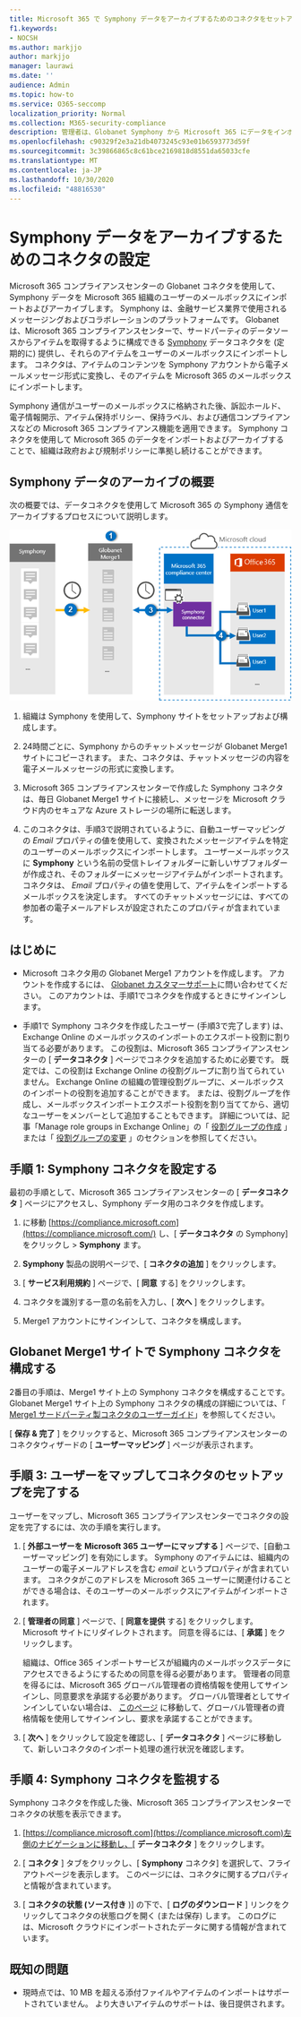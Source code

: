 ```yaml
---
title: Microsoft 365 で Symphony データをアーカイブするためのコネクタをセットアップする
f1.keywords:
- NOCSH
ms.author: markjjo
author: markjjo
manager: laurawi
ms.date: ''
audience: Admin
ms.topic: how-to
ms.service: O365-seccomp
localization_priority: Normal
ms.collection: M365-security-compliance
description: 管理者は、Globanet Symphony から Microsoft 365 にデータをインポートしてアーカイブするためのコネクタを設定できます。 このコネクタを使用すると、Microsoft 365 でサードパーティのデータソースからデータをアーカイブできます。 このデータをアーカイブした後、法的情報保留、コンテンツ検索、アイテム保持ポリシーなどのコンプライアンス機能を使用して、サードパーティのデータを管理できます。
ms.openlocfilehash: c90329f2e3a21db4073245c93e01b6593773d59f
ms.sourcegitcommit: 3c39866865c8c61bce2169818d8551da65033cfe
ms.translationtype: MT
ms.contentlocale: ja-JP
ms.lasthandoff: 10/30/2020
ms.locfileid: "48816530"
---
```

# <a name="set-up-a-connector-to-archive-symphony-data"></a>Symphony データをアーカイブするためのコネクタの設定

Microsoft 365 コンプライアンスセンターの Globanet コネクタを使用して、Symphony データを Microsoft 365 組織のユーザーのメールボックスにインポートおよびアーカイブします。 Symphony は、金融サービス業界で使用されるメッセージングおよびコラボレーションのプラットフォームです。 Globanet は、Microsoft 365 コンプライアンスセンターで、サードパーティのデータソースからアイテムを取得するように構成できる [Symphony](https://globanet.com/symphony) データコネクタを (定期的に) 提供し、それらのアイテムをユーザーのメールボックスにインポートします。 コネクタは、アイテムのコンテンツを Symphony アカウントから電子メールメッセージ形式に変換し、そのアイテムを Microsoft 365 のメールボックスにインポートします。

Symphony 通信がユーザーのメールボックスに格納された後、訴訟ホールド、電子情報開示、アイテム保持ポリシー、保持ラベル、および通信コンプライアンスなどの Microsoft 365 コンプライアンス機能を適用できます。 Symphony コネクタを使用して Microsoft 365 のデータをインポートおよびアーカイブすることで、組織は政府および規制ポリシーに準拠し続けることができます。

## <a name="overview-of-archiving-symphony-data"></a>Symphony データのアーカイブの概要

次の概要では、データコネクタを使用して Microsoft 365 の Symphony 通信をアーカイブするプロセスについて説明します。

![Symphony アーカイブワークフロー](../media/SymphonyConnectorWorkflow.png)

1. 組織は Symphony を使用して、Symphony サイトをセットアップおよび構成します。

2. 24時間ごとに、Symphony からのチャットメッセージが Globanet Merge1 サイトにコピーされます。 また、コネクタは、チャットメッセージの内容を電子メールメッセージの形式に変換します。

3. Microsoft 365 コンプライアンスセンターで作成した Symphony コネクタは、毎日 Globanet Merge1 サイトに接続し、メッセージを Microsoft クラウド内のセキュアな Azure ストレージの場所に転送します。

4. このコネクタは、手順3で説明されているように、自動ユーザーマッピングの *Email* プロパティの値を使用して、変換されたメッセージアイテムを特定のユーザーのメールボックスにインポートします。 ユーザーメールボックスに **Symphony** という名前の受信トレイフォルダーに新しいサブフォルダーが作成され、そのフォルダーにメッセージアイテムがインポートされます。 コネクタは、 *Email* プロパティの値を使用して、アイテムをインポートするメールボックスを決定します。 すべてのチャットメッセージには、すべての参加者の電子メールアドレスが設定されたこのプロパティが含まれています。

## <a name="before-you-begin"></a>はじめに

- Microsoft コネクタ用の Globanet Merge1 アカウントを作成します。 アカウントを作成するには、 [Globanet カスタマーサポート](https://globanet.com/ms-connectors-contact)に問い合わせてください。 このアカウントは、手順1でコネクタを作成するときにサインインします。

- 手順1で Symphony コネクタを作成したユーザー (手順3で完了します) は、Exchange Online のメールボックスのインポートのエクスポート役割に割り当てる必要があります。 この役割は、Microsoft 365 コンプライアンスセンターの [ **データコネクタ** ] ページでコネクタを追加するために必要です。 既定では、この役割は Exchange Online の役割グループに割り当てられていません。 Exchange Online の組織の管理役割グループに、メールボックスのインポートの役割を追加することができます。 または、役割グループを作成し、メールボックスインポートエクスポート役割を割り当ててから、適切なユーザーをメンバーとして追加することもできます。 詳細については、記事「Manage role groups in Exchange Online」の「 [役割グループの作成](https://docs.microsoft.com/Exchange/permissions-exo/role-groups#create-role-groups) 」または「 [役割グループの変更](https://docs.microsoft.com/Exchange/permissions-exo/role-groups#modify-role-groups) 」のセクションを参照してください。

## <a name="step-1-set-up-the-symphony-connector"></a>手順 1: Symphony コネクタを設定する

最初の手順として、Microsoft 365 コンプライアンスセンターの [ **データコネクタ** ] ページにアクセスし、Symphony データ用のコネクタを作成します。

1. に移動 [https://compliance.microsoft.com](https://compliance.microsoft.com/) し、[ **データコネクタ** の Symphony] をクリックし  >  **Symphony** ます。

2. **Symphony** 製品の説明ページで、[ **コネクタの追加** ] をクリックします。

3. [ **サービス利用規約** ] ページで、[ **同意** する] をクリックします。

4. コネクタを識別する一意の名前を入力し、[ **次へ** ] をクリックします。

5. Merge1 アカウントにサインインして、コネクタを構成します。

## <a name="configure-the-symphony-connector-on-the-globanet-merge1-site"></a>Globanet Merge1 サイトで Symphony コネクタを構成する

2番目の手順は、Merge1 サイト上の Symphony コネクタを構成することです。 Globanet Merge1 サイト上の Symphony コネクタの構成の詳細については、「 [Merge1 サードパーティ製コネクタのユーザーガイド](https://docs.ms.merge1.globanetportal.com/Merge1%20Third-Party%20Connectors%20Symphony%20User%20Guide%20.pdf)」を参照してください。

[ **保存 & 完了** ] をクリックすると、Microsoft 365 コンプライアンスセンターのコネクタウィザードの [ **ユーザーマッピング** ] ページが表示されます。

## <a name="step-3-map-users-and-complete-the-connector-setup"></a>手順 3: ユーザーをマップしてコネクタのセットアップを完了する

ユーザーをマップし、Microsoft 365 コンプライアンスセンターでコネクタの設定を完了するには、次の手順を実行します。

1. [ **外部ユーザーを Microsoft 365 ユーザーにマップする** ] ページで、[自動ユーザーマッピング] を有効にします。 Symphony のアイテムには、組織内のユーザーの電子メールアドレスを含む *email* というプロパティが含まれています。 コネクタがこのアドレスを Microsoft 365 ユーザーに関連付けることができる場合は、そのユーザーのメールボックスにアイテムがインポートされます。

2. [ **管理者の同意** ] ページで、[ **同意を提供** する] をクリックします。 Microsoft サイトにリダイレクトされます。 同意を得るには、[ **承諾** ] をクリックします。

   組織は、Office 365 インポートサービスが組織内のメールボックスデータにアクセスできるようにするための同意を得る必要があります。 管理者の同意を得るには、Microsoft 365 グローバル管理者の資格情報を使用してサインインし、同意要求を承諾する必要があります。 グローバル管理者としてサインインしていない場合は、 [このページ](https://login.microsoftonline.com/common/oauth2/authorize?client_id=570d0bec-d001-4c4e-985e-3ab17fdc3073&response_type=code&redirect_uri=https://portal.azure.com/&nonce=1234&prompt=admin_consent) に移動して、グローバル管理者の資格情報を使用してサインインし、要求を承諾することができます。

3. [ **次へ** ] をクリックして設定を確認し、[ **データコネクタ** ] ページに移動して、新しいコネクタのインポート処理の進行状況を確認します。

## <a name="step-4-monitor-the-symphony-connector"></a>手順 4: Symphony コネクタを監視する

Symphony コネクタを作成した後、Microsoft 365 コンプライアンスセンターでコネクタの状態を表示できます。

1. [https://compliance.microsoft.com](https://compliance.microsoft.com)左側のナビゲーションに移動し、[ **データコネクタ** ] をクリックします。

2. [ **コネクタ** ] タブをクリックし、[ **Symphony** コネクタ] を選択して、フライアウトページを表示します。 このページには、コネクタに関するプロパティと情報が含まれています。

3. [ **コネクタの状態 (ソース付き** )] の下で、[ **ログのダウンロード** ] リンクをクリックしてコネクタの状態ログを開く (または保存) します。 このログには、Microsoft クラウドにインポートされたデータに関する情報が含まれています。

## <a name="known-issues"></a>既知の問題

- 現時点では、10 MB を超える添付ファイルやアイテムのインポートはサポートされていません。 より大きいアイテムのサポートは、後日提供されます。
